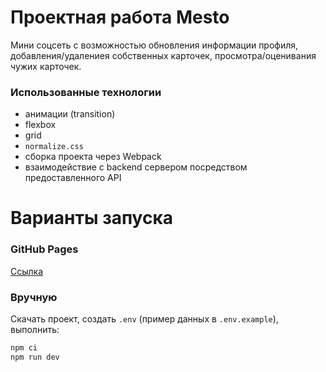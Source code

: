 # Проектная работа Mesto

Мини соцсеть с возможностью обновления информации профиля, добавления/удалениея собственных карточек, просмотра/оценивания чужих карточек.

### Использованные технологии
 - анимации (transition)
 - flexbox
 - grid
 - `normalize.css`
 - сборка проекта через Webpack
 - взаимодействие с backend сервером посредством предоставленного API

# Варианты запуска

### GitHub Pages

[Ссылка](https://r3dkar.github.io/www-mesto/)

### Вручную
Скачать проект, создать `.env` (пример данных в `.env.example`), выполнить:

```bash
npm ci
npm run dev
```
